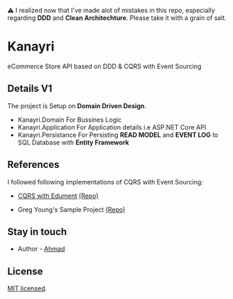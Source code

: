 ⚠️ I realized now that I've made alot of mistakes in this repo, especially regarding **DDD** and **Clean Architechture**. Please take it with a grain of salt.

# Kanayri

eCommerce Store API based on DDD &amp; CQRS with Event Sourcing

## Details V1

The project is Setup on **Domain Driven Design**.

- Kanayri.Domain
 For Bussines Logic 
- Kanayri.Application
 For Application details i.e ASP.NET Core API
- Kanayri.Persistance
 For Persisting **READ MODEL** and **EVENT LOG** to SQL Database with **Entity Framework**

## References

I followed following implementations of CQRS with Event Sourcing:

- [CQRS with Edument](http://cqrs.nu/) [(Repo)](https://github.com/edumentab/cqrs-starter-kit)

- Greg Young's Sample Project [(Repo)](https://github.com/gregoryyoung/m-r)

## Stay in touch

-   Author - [Ahmad](http://shafiqahmad.com)

## License

[MIT licensed](LICENSE).
